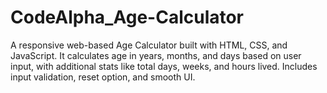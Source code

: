 # CodeAlpha_Age-Calculator
A responsive web-based Age Calculator built with HTML, CSS, and JavaScript. It calculates age in years, months, and days based on user input, with additional stats like total days, weeks, and hours lived. Includes input validation, reset option, and smooth UI.
